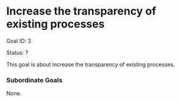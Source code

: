 # Increase the transparency of existing processes

Goal ID: 3

Status: ?

This goal is about increase the transparency of existing processes.

### Subordinate Goals
None.
